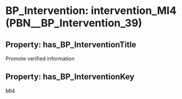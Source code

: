 # BP_Intervention: __intervention_MI4__ (PBN__BP_Intervention_39)

## Property: has_BP_InterventionTitle

Promote verified information

## Property: has_BP_InterventionKey

MI4

